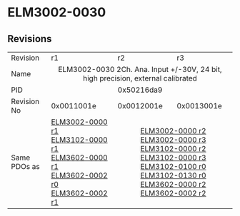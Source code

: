 # ELM3002-0030

## Revisions
<table>
<tr>
<td>Revision</td>
<td>r1</td>
<td>r2</td>
<td>r3</td>
</tr>
<tr>
<td>Name</td>
<td colspan=3 align="center">ELM3002-0030 2Ch. Ana. Input +/-30V, 24 bit, high precision, external calibrated</td>
</tr>
<tr>
<td>PID</td>
<td colspan=3 align="center">0x50216da9</td>
</tr>
<tr>
<td>Revision No</td>
<td>0x0011001e</td>
<td>0x0012001e</td>
<td>0x0013001e</td>
</tr>
<tr>
<td>Same PDOs as</td>
<td><a href="ELM3002-0000.md">ELM3002-0000 r1</a><br/><a href="ELM3102-0000.md">ELM3102-0000 r1</a><br/><a href="ELM3602-0000.md">ELM3602-0000 r1</a><br/><a href="ELM3602-0002.md">ELM3602-0002 r0</a><br/><a href="ELM3602-0002.md">ELM3602-0002 r1</a></td>
<td colspan=2 align="center"><a href="ELM3002-0000.md">ELM3002-0000 r2</a><br/><a href="ELM3002-0000.md">ELM3002-0000 r3</a><br/><a href="ELM3102-0000.md">ELM3102-0000 r2</a><br/><a href="ELM3102-0000.md">ELM3102-0000 r3</a><br/><a href="ELM3102-0100.md">ELM3102-0100 r0</a><br/><a href="ELM3102-0130.md">ELM3102-0130 r0</a><br/><a href="ELM3602-0000.md">ELM3602-0000 r2</a><br/><a href="ELM3602-0002.md">ELM3602-0002 r2</a></td>
</tr>
</table>
